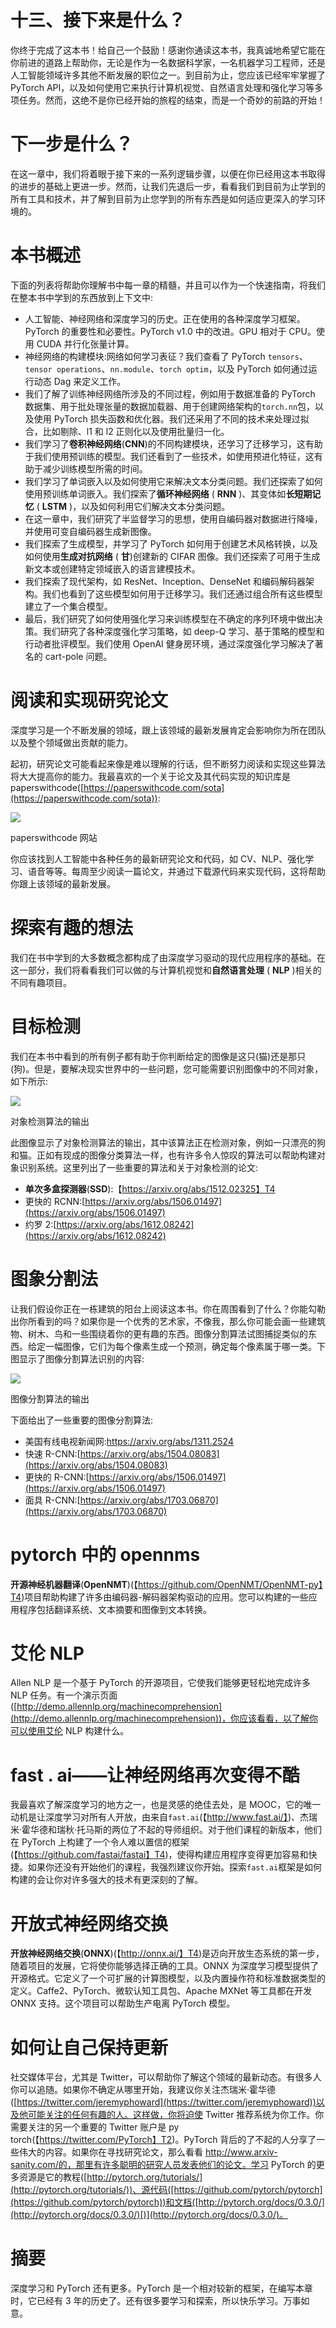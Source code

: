 

# 十三、接下来是什么？

你终于完成了这本书！给自己一个鼓励！感谢你通读这本书，我真诚地希望它能在你前进的道路上帮助你，无论是作为一名数据科学家，一名机器学习工程师，还是人工智能领域许多其他不断发展的职位之一。到目前为止，您应该已经牢牢掌握了 PyTorch API，以及如何使用它来执行计算机视觉、自然语言处理和强化学习等多项任务。然而，这绝不是你已经开始的旅程的结束，而是一个奇妙的前路的开始！



# 下一步是什么？

在这一章中，我们将着眼于接下来的一系列逻辑步骤，以便在你已经用这本书取得的进步的基础上更进一步。然而，让我们先退后一步，看看我们到目前为止学到的所有工具和技术，并了解到目前为止您学到的所有东西是如何适应更深入的学习环境的。



# 本书概述

下面的列表将帮助你理解书中每一章的精髓，并且可以作为一个快速指南，将我们在整本书中学到的东西放到上下文中:

*   人工智能、神经网络和深度学习的历史。正在使用的各种深度学习框架。PyTorch 的重要性和必要性。PyTorch v1.0 中的改进。GPU 相对于 CPU。使用 CUDA 并行化张量计算。
*   神经网络的构建模块:网络如何学习表征？我们查看了 PyTorch `tensors`、`tensor operations`、`nn.module`、`torch optim`，以及 PyTorch 如何通过运行动态 Dag 来定义工作。
*   我们了解了训练神经网络所涉及的不同过程，例如用于数据准备的 PyTorch 数据集、用于批处理张量的数据加载器、用于创建网络架构的`torch.nn`包，以及使用 PyTorch 损失函数和优化器。我们还采用了不同的技术来处理过拟合，比如剔除、l1 和 l2 正则化以及使用批量归一化。
*   我们学习了**卷积神经网络**(**CNN**)的不同构建模块，还学习了迁移学习，这有助于我们使用预训练的模型。我们还看到了一些技术，如使用预进化特征，这有助于减少训练模型所需的时间。
*   我们学习了单词嵌入以及如何使用它来解决文本分类问题。我们还探索了如何使用预训练单词嵌入。我们探索了**循环神经网络** ( **RNN** )、其变体如**长短期记忆** ( **LSTM** )，以及如何利用它们解决文本分类问题。
*   在这一章中，我们研究了半监督学习的思想，使用自编码器对数据进行降噪，并使用可变自编码器生成新图像。
*   我们探索了生成模型，并学习了 PyTorch 如何用于创建艺术风格转换，以及如何使用**生成对抗网络** ( **甘**)创建新的 CIFAR 图像。我们还探索了可用于生成新文本或创建特定领域嵌入的语言建模技术。
*   我们探索了现代架构，如 ResNet、Inception、DenseNet 和编码解码器架构。我们也看到了这些模型如何用于迁移学习。我们还通过组合所有这些模型建立了一个集合模型。
*   最后，我们研究了如何使用强化学习来训练模型在不确定的序列环境中做出决策。我们研究了各种深度强化学习策略，如 deep-Q 学习、基于策略的模型和行动者批评模型。我们使用 OpenAI 健身房环境，通过深度强化学习解决了著名的 cart-pole 问题。



# 阅读和实现研究论文

深度学习是一个不断发展的领域，跟上该领域的最新发展肯定会影响你为所在团队以及整个领域做出贡献的能力。

起初，研究论文可能看起来像是难以理解的行话，但不断努力阅读和实现这些算法将大大提高你的能力。我最喜欢的一个关于论文及其代码实现的知识库是 paperswithcode([https://paperswithcode.com/sota](https://paperswithcode.com/sota)):

![](img/3c602442-caaa-43f8-bed5-627a121175cb.png)

paperswithcode 网站

你应该找到人工智能中各种任务的最新研究论文和代码，如 CV、NLP、强化学习、语音等等。每周至少阅读一篇论文，并通过下载源代码来实现代码，这将帮助你跟上该领域的最新发展。



# 探索有趣的想法

我们在书中学到的大多数概念都构成了由深度学习驱动的现代应用程序的基础。在这一部分，我们将看看我们可以做的与计算机视觉和**自然语言处理** ( **NLP** )相关的不同有趣项目。



# 目标检测

我们在本书中看到的所有例子都有助于你判断给定的图像是这只(猫)还是那只(狗)。但是，要解决现实世界中的一些问题，您可能需要识别图像中的不同对象，如下所示:

![](img/aaa25c1b-2c27-4dbc-8185-e0257e21505a.png)

对象检测算法的输出

此图像显示了对象检测算法的输出，其中该算法正在检测对象，例如一只漂亮的狗和猫。正如有现成的图像分类算法一样，也有许多令人惊叹的算法可以帮助构建对象识别系统。这里列出了一些重要的算法和关于对象检测的论文:

*   **单次多盒探测器**(**SSD**):【https://arxiv.org/abs/1512.02325】T4
*   更快的 RCNN:[https://arxiv.org/abs/1506.01497](https://arxiv.org/abs/1506.01497)
*   约罗 2:[https://arxiv.org/abs/1612.08242](https://arxiv.org/abs/1612.08242)



# 图象分割法

让我们假设你正在一栋建筑的阳台上阅读这本书。你在周围看到了什么？你能勾勒出你所看到的吗？如果你是一个优秀的艺术家，不像我，那么你可能会画一些建筑物、树木、鸟和一些围绕着你的更有趣的东西。图像分割算法试图捕捉类似的东西。给定一幅图像，它们为每个像素生成一个预测，确定每个像素属于哪一类。下图显示了图像分割算法识别的内容:

![](img/dd2f326a-1ecb-4c66-a936-83b3b80248db.png)

图像分割算法的输出

下面给出了一些重要的图像分割算法:

*   美国有线电视新闻网:https://arxiv.org/abs/1311.2524
*   快速 R-CNN:[https://arxiv.org/abs/1504.08083](https://arxiv.org/abs/1504.08083)
*   更快的 R-CNN:[https://arxiv.org/abs/1506.01497](https://arxiv.org/abs/1506.01497)
*   面具 R-CNN:[https://arxiv.org/abs/1703.06870](https://arxiv.org/abs/1703.06870)



# pytorch 中的 opennms

**开源神经机器翻译**(**OpenNMT**)(【https://github.com/OpenNMT/OpenNMT-py】T4)项目帮助构建了许多由编码器-解码器架构驱动的应用。您可以构建的一些应用程序包括翻译系统、文本摘要和图像到文本转换。



# 艾伦 NLP

Allen NLP 是一个基于 PyTorch 的开源项目，它使我们能够更轻松地完成许多 NLP 任务。有一个演示页面([http://demo.allennlp.org/machinecomprehension](http://demo.allennlp.org/machinecomprehension))，你应该看看，以了解你可以使用艾伦 NLP 构建什么。



# fast . ai——让神经网络再次变得不酷

我最喜欢了解深度学习的地方之一，也是灵感的绝佳去处，是 MOOC，它的唯一动机是让深度学习对所有人开放，由来自`fast.ai`(【http://www.fast.ai/】)、杰瑞米·霍华德和瑞秋·托马斯的两位了不起的导师组织。对于他们课程的新版本，他们在 PyTorch 上构建了一个令人难以置信的框架(【https://github.com/fastai/fastai】T4)，使得构建应用程序变得更加容易和快捷。如果你还没有开始他们的课程，我强烈建议你开始。探索`fast.ai`框架是如何构建的会让你对许多强大的技术有更深刻的了解。



# 开放式神经网络交换

**开放神经网络交换**(**ONNX**)(【http://onnx.ai/】T4)是迈向开放生态系统的第一步，随着项目的发展，它将使你能够选择正确的工具。ONNX 为深度学习模型提供了开源格式。它定义了一个可扩展的计算图模型，以及内置操作符和标准数据类型的定义。Caffe2、PyTorch、微软认知工具包、Apache MXNet 等工具都在开发 ONNX 支持。这个项目可以帮助生产电离 PyTorch 模型。



# 如何让自己保持更新

社交媒体平台，尤其是 Twitter，可以帮助你了解这个领域的最新动态。有很多人你可以追随。如果你不确定从哪里开始，我建议你关注杰瑞米·霍华德([https://twitter.com/jeremyphoward](https://twitter.com/jeremyphoward))以及他可能关注的任何有趣的人。这样做，你将迫使 Twitter 推荐系统为你工作。你需要关注的另一个重要的 Twitter 账户是 py torch(【https://twitter.com/PyTorch】T2)。PyTorch 背后的了不起的人分享了一些伟大的内容。如果你在寻找研究论文，那么看看 http://www.arxiv-sanity.com/的，那里有许多聪明的研究人员发表他们的论文。学习 PyTorch 的更多资源是它的教程([http://pytorch.org/tutorials/](http://pytorch.org/tutorials/))、源代码([https://github.com/pytorch/pytorch](https://github.com/pytorch/pytorch))和文档([http://pytorch.org/docs/0.3.0/](http://pytorch.org/docs/0.3.0/)[)](http://pytorch.org/docs/0.3.0/)。



# 摘要

深度学习和 PyTorch 还有更多。PyTorch 是一个相对较新的框架，在编写本章时，它已经有 3 年的历史了。还有很多要学习和探索，所以快乐学习。万事如意。